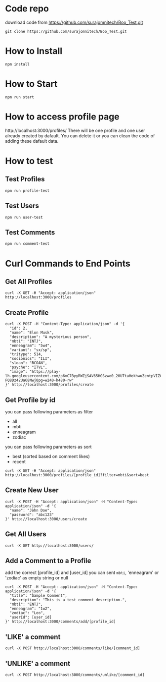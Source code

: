 # Code repo
download code from https://github.com/surajomnitech/Boo_Test.git
```
git clone https://github.com/surajomnitech/Boo_Test.git
```

# How to Install
`npm install`
# How to Start
`npm run start`
# How to access profile page
http://localhost:3000/profiles/
There will be one profile and one user already created by dafault. You can delete it or you can clean the code of adding these dafault data.
# How to test
## Test Profiles
`npm run profile-test`
## Test Users
`npm run user-test`
## Test Comments
`npm run comment-test`

# Curl Commands to End Points
## Get All Profiles
```
curl -X GET -H "Accept: application/json" http://localhost:3000/profiles
```
## Create Profile
```
curl -X POST -H "Content-Type: application/json" -d '{
  "id": 2,
  "name": "Elon Musk",
  "description": "A mysterious person",
  "mbti": "INTJ",
  "enneagram": "5w4",
  "variant": "sx/sp",
  "tritype": 514,
  "socionics": "ILI",
  "sloan": "RCOAN",
  "psyche": "ITVL",
  "image": "https://play-lh.googleusercontent.com/p6xC7ByyRWZjSAV65HGSzwo0_20UTtaHekhwuZentpVIZGKwWn-FQ8Dz42Ua68Nwj0pg=w240-h480-rw"
}' http://localhost:3000/profiles/create

```
## Get Profile by id
you can pass following parameters as filter
- all
- mbti
- enneagram
- zodiac

you can pass following parameters as sort
- best (sorted based on comment likes)
- recent

```
curl -X GET -H "Accept: application/json" http://localhost:3000/profiles/[profile_id]?filter=mbti&sort=best
```
## Create New User
```
curl -X POST -H "Accept: application/json" -H "Content-Type: application/json" -d '{
  "name": "John Doe",
  "password": "abc123"
}' http://localhost:3000/users/create
```
## Get All Users
```
curl -X GET http://localhost:3000/users/
```
## Add a Comment to a Profile
add the correct [profile_id] and [user_id]
you can sent `mbti`, 'enneagram' or 'zodiac' as empty string or null
```
curl -X POST -H "Accept: application/json" -H "Content-Type: application/json" -d '{
  "title": "Sample Comment",
  "description": "This is a test comment description.",
  "mbti": "ENTJ",
  "enneagram": "1w2",
  "zodiac": "Leo",
  "userId": [user_id]
}' http://localhost:3000/comments/add/[profile_id]
```

## 'LIKE' a comment
```
curl -X POST http://localhost:3000/comments/like/[comment_id]
```
## 'UNLIKE' a comment
```
curl -X POST http://localhost:3000/comments/unlike/[comment_id]
```
